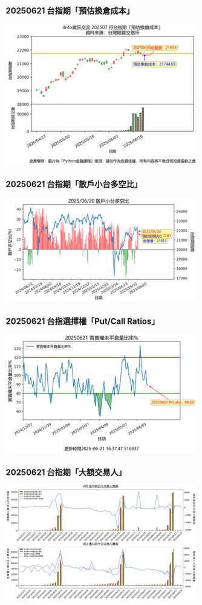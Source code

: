 ## 20250621 台指期「預估換倉成本」
![](images/txfcost.png)

## 20250621 台指期「散戶小台多空比」
![](images/bbiri.png)

## 20250621 台指選擇權「Put/Call Ratios」
![](images/pcratio.png)

## 20250621 台指期「大額交易人」
![](images/blocktrade.png)

